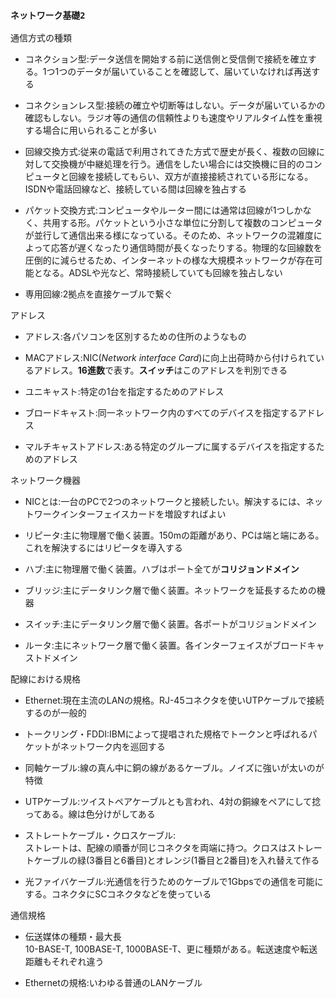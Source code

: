 ### `ネットワーク基礎2`

通信方式の種類

- コネクション型:データ送信を開始する前に送信側と受信側で接続を確立する。1つ1つのデータが届いていることを確認して、届いていなければ再送する

- コネクションレス型:接続の確立や切断等はしない。データが届いているかの確認もしない。ラジオ等の通信の信頼性よりも速度やリアルタイム性を重視する場合に用いられることが多い

- 回線交換方式:従来の電話で利用されてきた方式で歴史が長く、複数の回線に対して交換機が中継処理を行う。通信をしたい場合には交換機に目的のコンピュータと回線を接続してもらい、双方が直接接続されている形になる。ISDNや電話回線など、接続している間は回線を独占する

- パケット交換方式:コンピュータやルーター間には通常は回線が1つしかなく、共用する形。パケットという小さな単位に分割して複数のコンピュータが並行して通信出来る様になっている。そのため、ネットワークの混雑度によって応答が遅くなったり通信時間が長くなったりする。物理的な回線数を圧倒的に減らせるため、インターネットの様な大規模ネットワークが存在可能となる。ADSLや光など、常時接続していても回線を独占しない

- 専用回線:2拠点を直接ケーブルで繋ぐ

アドレス

- アドレス:各パソコンを区別するための住所のようなもの

- MACアドレス:NIC(*Network interface Card*)に向上出荷時から付けられているアドレス。**16進数**で表す。**スイッチ**はこのアドレスを判別できる

- ユニキャスト:特定の1台を指定するためのアドレス

- ブロードキャスト:同一ネットワーク内のすべてのデバイスを指定するアドレス

- マルチキャストアドレス:ある特定のグループに属するデバイスを指定するためのアドレス

ネットワーク機器

- NICとは:一台のPCで2つのネットワークと接続したい。解決するには、ネットワークインターフェイスカードを増設すればよい

- リピータ:主に物理層で働く装置。150mの距離があり、PCは端と端にある。これを解決するにはリピータを導入する

- ハブ:主に物理層で働く装置。ハブはポート全てが**コリジョンドメイン**

- ブリッジ:主にデータリンク層で働く装置。ネットワークを延長するための機器

- スイッチ:主にデータリンク層で働く装置。各ポートがコリジョンドメイン

- ルータ:主にネットワーク層で働く装置。各インターフェイスがブロードキャストドメイン

配線における規格

- Ethernet:現在主流のLANの規格。RJ-45コネクタを使いUTPケーブルで接続するのが一般的

- トークリング・FDDI:IBMによって提唱された規格でトークンと呼ばれるパケットがネットワーク内を巡回する

- 同軸ケーブル:線の真ん中に銅の線があるケーブル。ノイズに強いが太いのが特徴

- UTPケーブル:ツイストペアケーブルとも言われ、4対の銅線をペアにして捻ってある。線は色分けがしてある

- ストレートケーブル・クロスケーブル:  
ストレートは、配線の順番が同じコネクタを両端に持つ。クロスはストレートケーブルの緑(3番目と6番目)とオレンジ(1番目と2番目)を入れ替えて作る

- 光ファイバケーブル:光通信を行うためのケーブルで1Gbpsでの通信を可能にする。コネクタにSCコネクタなどを使っている

通信規格

- 伝送媒体の種類・最大長  
10-BASE-T, 100BASE-T, 1000BASE-T、更に種類がある。転送速度や転送距離もそれぞれ違う

- Ethernetの規格:いわゆる普通のLANケーブル
